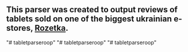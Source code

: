 ## This parser was created to output reviews of tablets sold on one of the biggest ukrainian e-stores, [Rozetka](https://rozetka.com.ua/tablets/c130309/filter/). 
"# tabletparseroop" 
"# tabletparseroop" 
"# tabletparseroop" 
